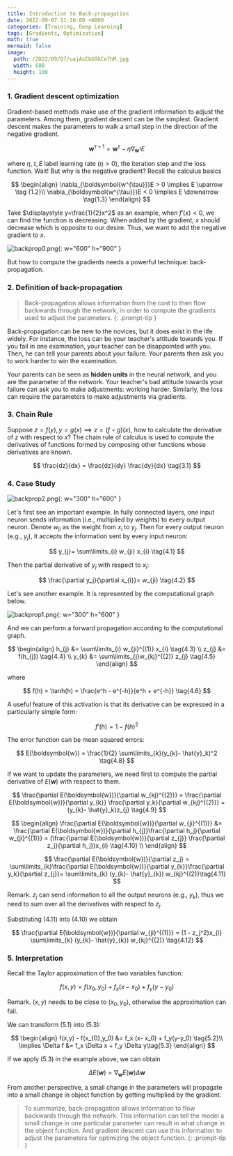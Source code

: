 ```yaml
---
title: Introduction to Back-propagation 
date: 2022-09-07 11:10:00 +0800
categories: [Training, Deep Learning]
tags: [Gradients, Optimization]
math: true
mermaid: false
image:
  path: /2022/09/07/uajAxEbG9kCe7hM.jpg 
  width: 600
  height: 100
---
```

### 1. Gradient descent optimization

Gradient-based methods make use of the gradient information to adjust the parameters. Among them, gradient descent can be the simplest. Gradient descent makes the parameters to walk a small step in the direction of the negative gradient.

$$
\boldsymbol{w}^{\tau + 1} = \boldsymbol{w}^{\tau} - \eta \nabla_{\boldsymbol{w}^{\tau}} E \tag{1.1}
$$

where $\eta, \tau, E$ label learning rate ($\eta > 0$), the iteration step and the loss function. Wait! But why is the negative gradient? Recall the calculus basics

$$
\begin{align}
\nabla_{\boldsymbol{w^{\tau}}}E > 0 \implies E \uparrow \tag {1.2}\\
\nabla_{\boldsymbol{w^{\tau}}}E < 0 \implies E \downarrow \tag{1.3}
\end{align}
$$

Take $\displaystyle y=\frac{1}{2}x^2$ as an example, when $f'(x) < 0$, we can find the function is decreasing. When added by the gradient, $x$ should decrease which is opposite to our desire. Thus, we want to add the negative gradient to $x$. 

![backprop0.png](2022/09/07/3lhCmiytvPuWnRk.png){: w="600" h="900" }

But how to compute the gradients needs a powerful technique: back-propagation.

### 2. Definition of back-propagation

> Back-propagation allows information from the cost to then flow backwards through the network, in order to compute the gradients used to adjust the parameters.
{: .prompt-tip }

Back-propagation can be new to the novices, but it does exist in the life widely. For instance, the loss can be your teacher's attitude towards you. If you fail in one examination, your teacher can be disappointed with you. Then, he can tell your parents about your failure. Your parents then ask you to work harder to win the examination.

Your parents can be seen as **hidden units** in the neural network, and you are the parameter of the network. Your teacher's bad attitude towards your failure can ask you to make adjustments: working harder. Similarly, the loss can require the parameters to make adjustments via gradients.

### 3. Chain Rule

Suppose $z = f(y), y = g(x) \implies z = (f \circ g)(x)$, how to calculate the derivative of $z$ with respect to $x$? The chain rule of calculus is used to compute the derivatives of functions formed by composing other functions whose derivatives are known.

$$
\frac{dz}{dx} = \frac{dz}{dy} \frac{dy}{dx} \tag{3.1}
$$

### 4. Case Study

![backprop2.png](2022/09/07/iTFg9de8RyfJavm.png){: w="300" h="600" }

Let's first see an important example. In fully connected layers, one input neuron sends information (i.e., multiplied by weights) to every output neuron. Denote $w_{ji}$ as the weight from $x_i$ to $y_j$. Then for every output neuron (e.g., $y_j$), it accepts the information sent by every input neuron:

$$
y_{j}= \sum\limits_{i} w_{ji} x_{i} \tag{4.1}
$$

Then the partial derivative of $y_j$ with respect to $x_i$:

$$
\frac{\partial y_j}{\partial x_{i}}= w_{ji} \tag{4.2}
$$

Let's see another example. It is represented by the computational graph below.

![backprop1.png](2022/09/07/QOJYtIw6BNmsc2i.png){: w="300" h="600" }

And we can perform a forward propagation according to the computational graph.

$$
\begin{align}
h_{j} &= \sum\limits_{i} w_{ji}^{(1)} x_{i} \tag{4.3} \\
z_{j} &= f(h_{j})     \tag{4.4}      \\
y_{k} &= \sum\limits_{j}w_{kj}^{(2)} z_{j} \tag{4.5} 
\end{align}
$$

where

$$
f(h) = \tanh(h) = \frac{e^h - e^{-h}}{e^h + e^{-h}} \tag{4.6}
$$

A useful feature of this activation is that its derivative can be expressed in a particularly simple form:

$$
f'(h) = 1 - f(h)^2 \tag{4.7}
$$

The error function can be mean squared errors:

$$
E(\boldsymbol{w}) = \frac{1}{2} \sum\limits_{k}(y_{k}- \hat{y}_k)^2 \tag{4.8}            
$$

If we want to update the parameters, we need first to compute the partial derivative of $E(\boldsymbol{w})$ with respect to them. 

$$
\frac{\partial E(\boldsymbol{w})}{\partial w_{kj}^{(2)}} = \frac{\partial E(\boldsymbol{w})}{\partial y_{k}} \frac{\partial y_k}{\partial w_{kj}^{(2)}} = (y_{k}- \hat{y}_k)z_{j} \tag{4.9}
$$

$$
\begin{align}
\frac{\partial E(\boldsymbol{w})}{\partial w_{ji}^{(1)}} &= \frac{\partial E(\boldsymbol{w})}{\partial h_{j}}\frac{\partial h_j}{\partial w_{ji}^{(1)}} = (\frac{\partial E(\boldsymbol{w})}{\partial z_{j}} \frac{\partial z_j}{\partial h_j})x_{i} \tag{4.10} \\
\end{align}
$$

$$
\frac{\partial E(\boldsymbol{w})}{\partial z_j} = \sum\limits_{k}\frac{\partial E(\boldsymbol{w})}{\partial y_{k}}\frac{\partial y_k}{\partial z_{j}}= \sum\limits_{k} (y_{k}- \hat{y}_{k}) w_{kj}^{(2)}\tag{4.11}
$$

$\text{Remark.}$ $z_j$ can send information to all the output neurons (e.g., $y_k$), thus we need to sum over all the derivatives with respect to $z_j$.

Substituting $\text{(4.11)}$ into $\text{(4.10)}$ we obtain

$$
\frac{\partial E(\boldsymbol{w})}{\partial w_{ji}^{(1)}} = (1 - z_j^2)x_{i} \sum\limits_{k} (y_{k}- \hat{y}_{k}) w_{kj}^{(2)} \tag{4.12}
$$

### 5. Interpretation

Recall the Taylor approximation of the two variables function:

$$
f(x, y) = f(x_0, y_0) + f_x (x- x_0) + f_y(y-y_0) \tag{5.1}
$$

$\text{Remark.}$ $(x, y)$ needs to be close to $(x_0, y_0)$, otherwise the approximation can fail.

We can transform $\text{(5.1)}$ into $\text{(5.3)}$:

$$
\begin{align}
f(x,y) - f(x_{0},y_0) &= f_x (x- x_0) + f_y(y-y_0) \tag{5.2}\\
\implies \Delta f &= f_x \Delta x  + f_y \Delta y\tag{5.3}
\end{align}
$$

If we apply $\text{(5.3)}$ in the example above, we can obtain

$$
\Delta E(\boldsymbol{w}) = \nabla_{\boldsymbol{w}}E(\boldsymbol{w}) \Delta \boldsymbol{w} \tag{5.4}
$$

From another perspective, a small change in the parameters will propagate into a small change in object function by getting multiplied by the gradient.

> To summarize, back-propagation allows information to flow backwards through the network. This information can tell the model a small change in one particular parameter can result in what change in the object function. And gradient descent can use this information to adjust the parameters for optimizing the object function.
{: .prompt-tip }
